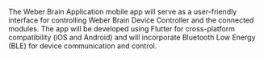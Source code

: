 The Weber Brain Application mobile app will serve as a user-friendly interface for controlling Weber Brain Device Controller and the connected modules. The app will be developed using Flutter for cross-platform compatibility (iOS and Android) and will incorporate Bluetooth Low Energy (BLE) for device communication and control.
